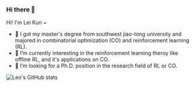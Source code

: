 ### Hi there 👋


Hi! I'm Lei Kun ~ 

- 🔭 I got my master's degree from southwest jiao-tong university and majored in combinatorial optimization (CO) and reinforcement learning (RL).
- 🌱 I’m currently interesting in the reinforcement learning theroy like offline RL, and it's applications on CO.
- 👯 I’m looking for a Ph.D. position in the research field of RL or CO. 

![Leo's GitHub stats](https://github-readme-stats.vercel.app/api?username=leikun-starting&show_icons=true&theme=dracula)

